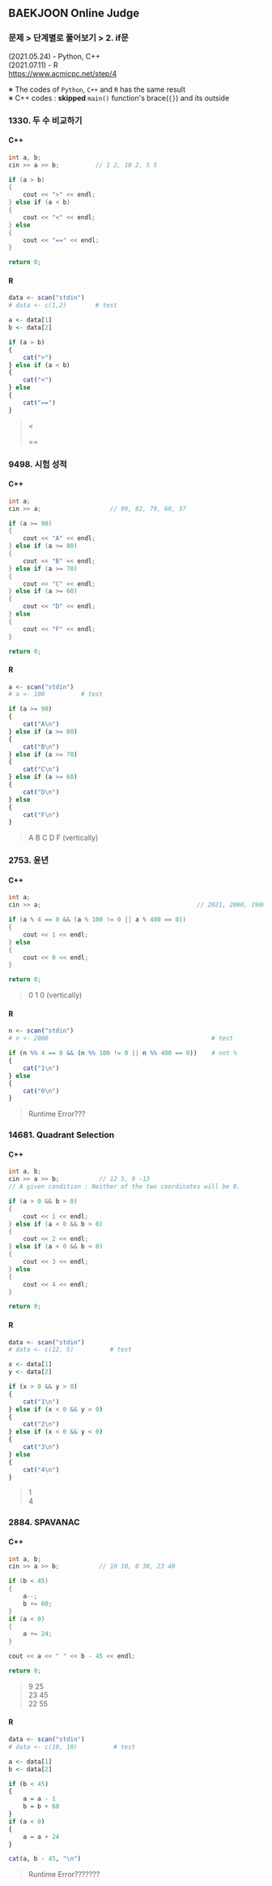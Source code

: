 ## BAEKJOON Online Judge

### 문제 > 단계별로 풀어보기 > 2. if문
(2021.05.24) - Python, C++  
(2021.07.11) - R  
https://www.acmicpc.net/step/4  

※ The codes of `Python`, `C++` and `R` has the same result  
※ C++ codes : **skipped** `main()` function's brace(`{}`) and its outside


### 1330. 두 수 비교하기

#### C++
```cpp
int a, b;
cin >> a >> b;          // 1 2, 10 2, 5 5

if (a > b)
{
    cout << ">" << endl;
} else if (a < b)
{
    cout << "<" << endl;
} else
{
    cout << "==" << endl;
}

return 0;
```

#### R
```R
data <- scan("stdin")
# data <- c(1,2)        # test

a <- data[1]
b <- data[2]

if (a > b)
{
    cat(">")
} else if (a < b)
{
    cat("<")
} else 
{
    cat("==")
}
```

> <  
> >  
> ==


### 9498. 시험 성적

#### C++
```cpp
int a;
cin >> a;                   // 99, 82, 79, 60, 37

if (a >= 90)
{
    cout << "A" << endl;
} else if (a >= 80)
{
    cout << "B" << endl;
} else if (a >= 70)
{
    cout << "C" << endl;
} else if (a >= 60)
{
    cout << "D" << endl;
} else
{
    cout << "F" << endl;
}

return 0;
```

#### R
```R
a <- scan("stdin")
# a <- 100          # test

if (a >= 90)
{
    cat("A\n")
} else if (a >= 80)
{
    cat("B\n")
} else if (a >= 70)
{
    cat("C\n")
} else if (a >= 60)
{
    cat("D\n")
} else 
{
    cat("F\n")
}
```

> A B C D F (vertically)


### 2753. 윤년

#### C++
```cpp
int a;
cin >> a;                                           // 2021, 2000, 1900

if (a % 4 == 0 && (a % 100 != 0 || a % 400 == 0))
{
    cout << 1 << endl;
} else
{
    cout << 0 << endl;
}

return 0;
```
> 0 1 0 (vertically)

#### R
```R
n <- scan("stdin")
# n <- 2000                                             # test

if (n %% 4 == 0 && (n %% 100 != 0 || n %% 400 == 0))    # not %
{
    cat("1\n")
} else
{
    cat("0\n")
}
```
> Runtime Error???


### 14681. Quadrant Selection

#### C++
```cpp
int a, b;
cin >> a >> b;           // 12 5, 9 -13
// A given condition : Neither of the two coordinates will be 0.

if (a > 0 && b > 0)
{
    cout << 1 << endl;
} else if (a < 0 && b > 0)
{
    cout << 2 << endl;
} else if (a < 0 && b < 0)
{
    cout << 3 << endl;
} else
{
    cout << 4 << endl;
}

return 0;
```

#### R
```R
data <- scan("stdin")
# data <- c(12, 5)          # test

x <- data[1]
y <- data[2]

if (x > 0 && y > 0)
{
    cat("1\n")
} else if (x < 0 && y > 0)
{
    cat("2\n")
} else if (x < 0 && y < 0)
{
    cat("3\n")
} else 
{
    cat("4\n")
}
```

> 1  
> 4


### 2884. SPAVANAC

#### C++
```cpp
int a, b;
cin >> a >> b;           // 10 10, 0 30, 23 40

if (b < 45)
{
    a--;
    b += 60;
}
if (a < 0)
{
    a += 24;
}

cout << a << " " << b - 45 << endl;

return 0;
```
> 9 25  
> 23 45  
> 22 55

#### R
```R
data <- scan("stdin")
# data <- c(10, 10)          # test

a <- data[1]
b <- data[2]

if (b < 45)
{
    a = a - 1
    b = b + 60
}
if (a < 0)
{
    a = a + 24
}

cat(a, b - 45, "\n")
```
> Runtime Error???????